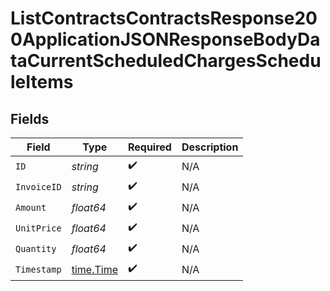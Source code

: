# ListContractsContractsResponse200ApplicationJSONResponseBodyDataCurrentScheduledChargesScheduleItems


## Fields

| Field                                     | Type                                      | Required                                  | Description                               |
| ----------------------------------------- | ----------------------------------------- | ----------------------------------------- | ----------------------------------------- |
| `ID`                                      | *string*                                  | :heavy_check_mark:                        | N/A                                       |
| `InvoiceID`                               | *string*                                  | :heavy_check_mark:                        | N/A                                       |
| `Amount`                                  | *float64*                                 | :heavy_check_mark:                        | N/A                                       |
| `UnitPrice`                               | *float64*                                 | :heavy_check_mark:                        | N/A                                       |
| `Quantity`                                | *float64*                                 | :heavy_check_mark:                        | N/A                                       |
| `Timestamp`                               | [time.Time](https://pkg.go.dev/time#Time) | :heavy_check_mark:                        | N/A                                       |